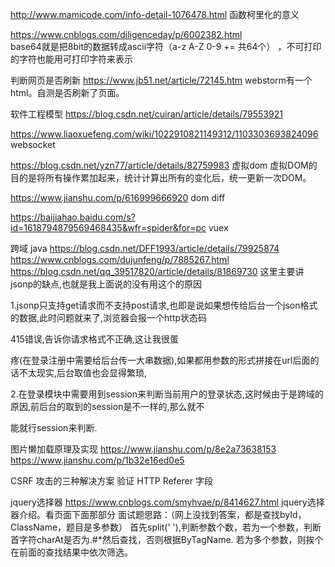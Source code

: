 http://www.mamicode.com/info-detail-1076478.html
函数柯里化的意义


https://www.cnblogs.com/diligenceday/p/6002382.html  
base64就是把8bit的数据转成ascii字符（a-z A-Z 0-9 += 共64个） ，不可打印的字符也能用可打印字符来表示


判断网页是否刷新
https://www.jb51.net/article/72145.htm
webstorm有一个html。自测是否刷新了页面。


软件工程模型
https://blog.csdn.net/cuiran/article/details/79553921



https://www.liaoxuefeng.com/wiki/1022910821149312/1103303693824096
websocket


https://blog.csdn.net/yzn77/article/details/82759983
虚拟dom
虚拟DOM的目的是将所有操作累加起来，统计计算出所有的变化后，统一更新一次DOM。


https://www.jianshu.com/p/616999666920
dom  diff


https://baijiahao.baidu.com/s?id=1618794879569468435&wfr=spider&for=pc
vuex



跨域 java
https://blog.csdn.net/DFF1993/article/details/79925874
https://www.cnblogs.com/dujunfeng/p/7885267.html
https://blog.csdn.net/qq_39517820/article/details/81869730
这里主要讲jsonp的缺点,也就是我上面说的没有用这个的原因

1.jsonp只支持get请求而不支持post请求,也即是说如果想传给后台一个json格式的数据,此时问题就来了,浏览器会报一个http状态码

415错误,告诉你请求格式不正确,这让我很蛋

疼(在登录注册中需要给后台传一大串数据),如果都用参数的形式拼接在url后面的话不太现实,后台取值也会显得繁琐,

2.在登录模块中需要用到session来判断当前用户的登录状态,这时候由于是跨域的原因,前后台的取到的session是不一样的,那么就不

能就行session来判断.


图片懒加载原理及实现
https://www.jianshu.com/p/8e2a73638153
https://www.jianshu.com/p/1b32e16ed0e5



CSRF 攻击的三种解决方案
验证 HTTP Referer 字段



jquery选择器
https://www.cnblogs.com/smyhvae/p/8414627.html  jquery选择器介绍。看页面下面那部分
面试题思路：（网上没找到答案，都是查找byId，ClassName，题目是多参数）
首先split(' '),判断参数个数，若为一个参数，判断首字符charAt是否为.#*然后查找，否则根据ByTagName.
若为多个参数，则挨个在前面的查找结果中依次筛选。